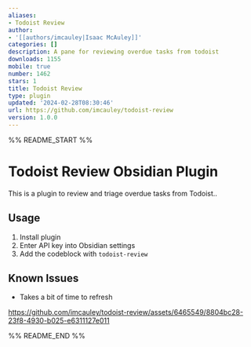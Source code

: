 ```yaml
---
aliases:
- Todoist Review
author:
- '[[authors/imcauley|Isaac McAuley]]'
categories: []
description: A pane for reviewing overdue tasks from todoist
downloads: 1155
mobile: true
number: 1462
stars: 1
title: Todoist Review
type: plugin
updated: '2024-02-28T08:30:46'
url: https://github.com/imcauley/todoist-review
version: 1.0.0
---
```


%% README_START %%

# Todoist Review Obsidian Plugin

This is a plugin to review and triage overdue tasks from Todoist..

## Usage

1. Install plugin
2. Enter API key into Obsidian settings
3. Add the codeblock with `todoist-review`

## Known Issues

-   Takes a bit of time to refresh

https://github.com/imcauley/todoist-review/assets/6465549/8804bc28-23f8-4930-b025-e6311127e011


%% README_END %%